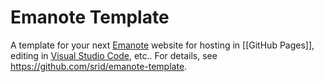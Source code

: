 # Emanote Template

A template for your next [Emanote] website for hosting in [[GitHub Pages]], editing in [Visual Studio Code](https://emanote.srid.ca/start/resources/editors/vscode), etc.. For details, see https://github.com/srid/emanote-template.

[Emanote]: https://emanote.srid.ca/
